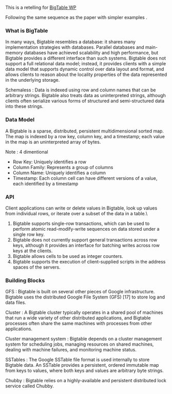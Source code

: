 This is a retelling for [BigTable WP](https://research.google/pubs/pub27898/)

Following the same sequence as the paper with simpler examples .

### What is BigTable 
In many ways, Bigtable resembles a database: it shares many implementation strategies with databases. Parallel databases and main-memory databases have achieved scalability and high performance, but Bigtable provides a different interface than such systems. Bigtable does not support a full relational data model; instead, it provides clients with a simple data model that supports dynamic control over data layout and format, and allows clients to reason about the locality properties of the data represented in the underlying storage. 

Schemaless :
Data is indexed using row and column names that can be arbitrary strings. Bigtable also treats data as uninterpreted strings, although clients often serialize various forms of structured and semi-structured data into these strings.

### Data Model 
A Bigtable is a sparse, distributed, persistent multidimensional sorted map. The map is indexed by a row key, column key, and a timestamp; each value in the map
is an uninterpreted array of bytes.

Note : 4 dimentional 
- Row Key: Uniquely identifies a row
- Column Family: Represents a group of columns
- Column Name: Uniquely identifies a column
- Timestamp: Each column cell can have different versions of a value, each identified by a timestamp

        
### API

Client applications can write or delete values in Bigtable, look up values from individual rows, or iterate over a subset of the data in a table.\\

1. Bigtable supports single-row transactions, which can be used to perform atomic read-modify-write sequences on data stored under a single row key. 
2. Bigtable does not currently support general transactions across row keys, although it provides an interface for batching writes across
row keys at the clients.
3. Bigtable allows cells to be used as integer counters. 
4. Bigtable supports the execution of client-supplied scripts in the address spaces of the servers. 


### Building Blocks 

GFS : Bigtable is built on several other pieces of Google infrastructure. Bigtable uses the distributed Google File System (GFS) [17] to store log and data files. 

Cluster : A Bigtable cluster typically operates in a shared pool of machines that run a wide variety of other distributed applications, and Bigtable processes often share the same machines with processes from other applications. 

Cluster management system : Bigtable depends on a cluster management system for scheduling jobs, managing resources on shared machines, dealing with machine failures, and monitoring machine status.

SSTables : The Google SSTable file format is used internally to store Bigtable data. An SSTable provides a persistent, ordered immutable map from keys to values, where both keys and values are arbitrary byte strings. 

Chubby : Bigtable relies on a highly-available and persistent distributed lock service called Chubby.

